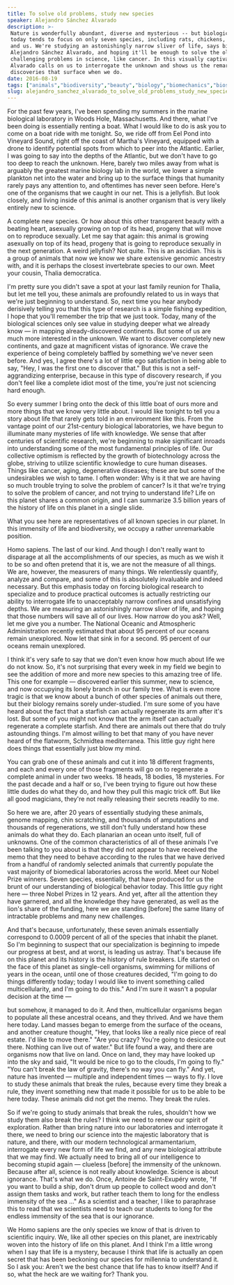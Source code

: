 ```yaml
---
title: To solve old problems, study new species
speaker: Alejandro Sánchez Alvarado
description: >-
 Nature is wonderfully abundant, diverse and mysterious -- but biological research
 today tends to focus on only seven species, including rats, chickens, fruit flies
 and us. We're studying an astonishingly narrow sliver of life, says biologist
 Alejandro Sánchez Alvarado, and hoping it'll be enough to solve the oldest, most
 challenging problems in science, like cancer. In this visually captivating talk,
 Alvarado calls on us to interrogate the unknown and shows us the remarkable
 discoveries that surface when we do.
date: 2016-08-19
tags: ["animals","biodiversity","beauty","biology","biomechanics","biosphere","creativity","education","discovery","curiosity","exploration","environment","innovation","illness","intelligence","medical-research","life","nature","medicine","neuroscience","oceans","physiology","science","tedx","marine-biology"]
slug: alejandro_sanchez_alvarado_to_solve_old_problems_study_new_species
---
```


For the past few years, I've been spending my summers in the marine biological laboratory
in Woods Hole, Massachusetts. And there, what I've been doing is essentially renting a
boat. What I would like to do is ask you to come on a boat ride with me tonight. So, we
ride off from Eel Pond into Vineyard Sound, right off the coast of Martha's Vineyard,
equipped with a drone to identify potential spots from which to peer into the Atlantic.
Earlier, I was going to say into the depths of the Atlantic, but we don't have to go too
deep to reach the unknown. Here, barely two miles away from what is arguably the greatest
marine biology lab in the world, we lower a simple plankton net into the water and bring
up to the surface things that humanity rarely pays any attention to, and oftentimes has
never seen before. Here's one of the organisms that we caught in our net. This is a
jellyfish. But look closely, and living inside of this animal is another organism that is
very likely entirely new to science.

A complete new species. Or how about this other transparent beauty with a beating heart,
asexually growing on top of its head, progeny that will move on to reproduce sexually. Let
me say that again: this animal is growing asexually on top of its head, progeny that is
going to reproduce sexually in the next generation. A weird jellyfish? Not quite. This is
an ascidian. This is a group of animals that now we know we share extensive genomic
ancestry with, and it is perhaps the closest invertebrate species to our own. Meet your
cousin, Thalia democratica.

I'm pretty sure you didn't save a spot at your last family reunion for Thalia, but let me
tell you, these animals are profoundly related to us in ways that we're just beginning to
understand. So, next time you hear anybody derisively telling you that this type of
research is a simple fishing expedition, I hope that you'll remember the trip that we just
took. Today, many of the biological sciences only see value in studying deeper what we
already know — in mapping already-discovered continents. But some of us are much more
interested in the unknown. We want to discover completely new continents, and gaze at
magnificent vistas of ignorance. We crave the experience of being completely baffled by
something we've never seen before. And yes, I agree there's a lot of little ego
satisfaction in being able to say, "Hey, I was the first one to discover that." But this
is not a self-aggrandizing enterprise, because in this type of discovery research, if you
don't feel like a complete idiot most of the time, you're just not sciencing hard
enough.

So every summer I bring onto the deck of this little boat of ours more and more things
that we know very little about. I would like tonight to tell you a story about life that
rarely gets told in an environment like this. From the vantage point of our 21st-century
biological laboratories, we have begun to illuminate many mysteries of life with
knowledge. We sense that after centuries of scientific research, we're beginning to make
significant inroads into understanding some of the most fundamental principles of life. Our
collective optimism is reflected by the growth of biotechnology across the globe, striving
to utilize scientific knowledge to cure human diseases. Things like cancer, aging,
degenerative diseases; these are but some of the undesirables we wish to tame. I often
wonder: Why is it that we are having so much trouble trying to solve the problem of
cancer? Is it that we're trying to solve the problem of cancer, and not trying to
understand life? Life on this planet shares a common origin, and I can summarize 3.5
billion years of the history of life on this planet in a single slide.

What you see here are representatives of all known species in our planet. In this
immensity of life and biodiversity, we occupy a rather unremarkable position.

Homo sapiens. The last of our kind. And though I don't really want to disparage at all the
accomplishments of our species, as much as we wish it to be so and often pretend that it
is, we are not the measure of all things. We are, however, the measurers of many things.
We relentlessly quantify, analyze and compare, and some of this is absolutely invaluable
and indeed necessary. But this emphasis today on forcing biological research to specialize
and to produce practical outcomes is actually restricting our ability to interrogate life
to unacceptably narrow confines and unsatisfying depths. We are measuring an astonishingly
narrow sliver of life, and hoping that those numbers will save all of our lives. How
narrow do you ask? Well, let me give you a number. The National Oceanic and Atmospheric
Administration recently estimated that about 95 percent of our oceans remain unexplored.
Now let that sink in for a second. 95 percent of our oceans remain unexplored.

I think it's very safe to say that we don't even know how much about life we do not
know. So, it's not surprising that every week in my field we begin to see the addition of
more and more new species to this amazing tree of life. This one for example — discovered
earlier this summer, new to science, and now occupying its lonely branch in our family
tree. What is even more tragic is that we know about a bunch of other species of animals
out there, but their biology remains sorely under-studied. I'm sure some of you have heard
about the fact that a starfish can actually regenerate its arm after it's lost. But some
of you might not know that the arm itself can actually regenerate a complete starfish. And
there are animals out there that do truly astounding things. I'm almost willing to bet
that many of you have never heard of the flatworm, Schmidtea mediterranea. This little guy
right here does things that essentially just blow my mind.

You can grab one of these animals and cut it into 18 different fragments, and each and
every one of those fragments will go on to regenerate a complete animal in under two
weeks. 18 heads, 18 bodies, 18 mysteries. For the past decade and a half or so, I've been
trying to figure out how these little dudes do what they do, and how they pull this magic
trick off. But like all good magicians, they're not really releasing their secrets readily
to me.

So here we are, after 20 years of essentially studying these animals, genome mapping, chin
scratching, and thousands of amputations and thousands of regenerations, we still don't
fully understand how these animals do what they do. Each planarian an ocean unto itself,
full of unknowns. One of the common characteristics of all of these animals I've been
talking to you about is that they did not appear to have received the memo that they need
to behave according to the rules that we have derived from a handful of randomly selected
animals that currently populate the vast majority of biomedical laboratories across the
world. Meet our Nobel Prize winners. Seven species, essentially, that have produced for us
the brunt of our understanding of biological behavior today. This little guy right here —
three Nobel Prizes in 12 years. And yet, after all the attention they have garnered, and
all the knowledge they have generated, as well as the lion's share of the funding, here we
are standing [before] the same litany of intractable problems and many new
challenges.

And that's because, unfortunately, these seven animals essentially correspond to 0.0009
percent of all of the species that inhabit the planet. So I'm beginning to suspect that our
specialization is beginning to impede our progress at best, and at worst, is leading us
astray. That's because life on this planet and its history is the history of rule
breakers. Life started on the face of this planet as single-cell organisms, swimming for
millions of years in the ocean, until one of those creatures decided, "I'm going to do
things differently today; today I would like to invent something called multicellularity,
and I'm going to do this." And I'm sure it wasn't a popular decision at the time
—

but somehow, it managed to do it. And then, multicellular organisms began to populate all
these ancestral oceans, and they thrived. And we have them here today. Land masses began
to emerge from the surface of the oceans, and another creature thought, "Hey, that looks
like a really nice piece of real estate. I'd like to move there." "Are you crazy? You're
going to desiccate out there. Nothing can live out of water." But life found a way, and
there are organisms now that live on land. Once on land, they may have looked up into the
sky and said, "It would be nice to go to the clouds, I'm going to fly." "You can't break
the law of gravity, there's no way you can fly." And yet, nature has invented — multiple
and independent times — ways to fly. I love to study these animals that break the rules,
because every time they break a rule, they invent something new that made it possible for
us to be able to be here today. These animals did not get the memo. They break the
rules.

So if we're going to study animals that break the rules, shouldn't how we study them also
break the rules? I think we need to renew our spirit of exploration. Rather than bring
nature into our laboratories and interrogate it there, we need to bring our science into
the majestic laboratory that is nature, and there, with our modern technological
armamentarium, interrogate every new form of life we find, and any new biological
attribute that we may find. We actually need to bring all of our intelligence to becoming
stupid again — clueless [before] the immensity of the unknown. Because after all, science
is not really about knowledge. Science is about ignorance. That's what we do. Once, Antoine
de Saint-Exupéry wrote, "If you want to build a ship, don't drum up people to collect wood
and don't assign them tasks and work, but rather teach them to long for the endless
immensity of the sea ..." As a scientist and a teacher, I like to paraphrase this to read
that we scientists need to teach our students to long for the endless immensity of the sea
that is our ignorance.

We Homo sapiens are the only species we know of that is driven to scientific inquiry. We,
like all other species on this planet, are inextricably woven into the history of life on
this planet. And I think I'm a little wrong when I say that life is a mystery, because I
think that life is actually an open secret that has been beckoning our species for
millennia to understand it. So I ask you: Aren't we the best chance that life has to know
itself? And if so, what the heck are we waiting for? Thank you.

<!--
ad_duration=3.33
comment_count=46
event="TEDxKC"
external_start_time=0
has_talk_citation=0
intro_duration=11.82
is_subtitle_required="False"
is_talk_featured="True"
language="en"
language_swap="False"
native_language="en"
number_of_related_talks=6
number_of_speakers=1
number_of_subtitled_videos=23
number_of_tags=25
number_of_talk_download_languages=23
number_of_talk_more_resources=0
number_of_talk_recommendations=1
number_of_talks_take_actions=2
post_ad_duration=0.83
published_timestamp="2017-01-12 16:07:48"
recording_date="2016-08-19"
speaker_description="Developmental and regeneration biologist"
speaker_is_published=1
speaker_name="Alejandro Sánchez Alvarado"
talk_more_resources=[]
talk_name="To solve old problems, study new species"
talk_recommendations_blurb="Check out more resources on discovery research, curated by Alejandro Sánchez Alvarado."
talks_tags=["animals","biodiversity","beauty","biology","biomechanics","biosphere","creativity","education","discovery","curiosity","exploration","environment","innovation","illness","intelligence","medical-research","life","nature","medicine","neuroscience","oceans","physiology","science","tedx","marine-biology"]
url_audio="https://download.ted.com/talks/AlejandroAlvarado_2016X.mp3?apikey=acme-roadrunner"
url_photo_speaker="https://pe.tedcdn.com/images/ted/62999f0dfb3a4accdd793213860d0396cc2b11c0_254x191.jpg"
url_photo_talk="https://s3.amazonaws.com/talkstar-photos/uploads/1b017699-7122-474e-b02a-5420b0eb558f/AlejandroAlvarado_2016X-embed.jpg"
url_webpage="https://www.ted.com/talks/alejandro_sanchez_alvarado_to_solve_old_problems_study_new_species"
video_type_name="TEDx Talk"
-->
